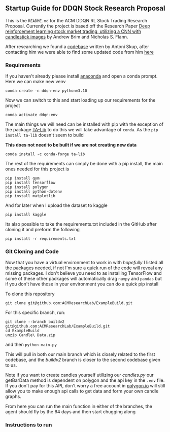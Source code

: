 
## Startup Guide for DDQN Stock Research Proposal

This is the `README.md` for the ACM DDQN RL Stock Trading Research Proposal. Currently the project is based off the Research Paper [Deep reinforcement learning stock market trading, utilizing a CNN with candlestick images](https://journals.plos.org/plosone/article?id=10.1371/journal.pone.0263181) by Andrew Brim and Nicholas S. Flann.

After researching we found a [codebase](https://github.com/AntoniSkup/Winegold-Technologies/tree/main) written by Antoni Skup, after contacting him we were able to find some updated code from him [here](https://github.com/AntoniSkup/Winegold-Technologies-v3)

### Requirements

If you haven't already please install [anaconda](https://www.anaconda.com/download) and open a conda prompt. Here we can make new venv 

```
conda create -n ddqn-env python=3.10
```

Now we can switch to this and start loading up our requirements for the project

```
conda activate ddqn-env
```

The main things we will need can be installed with pip with the exception of the package [TA-Lib](https://ta-lib.org) to do this we will take advantage of `conda`. As the `pip install ta-lib` doesn't seem to build

**This does not need to be built if we are not creating new data**

```
conda install -c conda-forge ta-lib
```

The rest of the requirements can simply be done with a pip install, the main ones needed for this project is 

```
pip install gym
pip install tensorflow
pip install polygon
pip install python-dotenv
pip install matplotlib
```

And for later when I upload the dataset to kaggle

```
pip install kaggle
```

Its also possible to take the requirements.txt included in the GitHub after cloning it and preform the following 

```
pip install -r requirements.txt
```

### Git Cloning and Code

Now that you have a virtual environment to work in with *hopefully* I listed all the packages needed, if not I'm sure a quick run of the code will reveal any missing packages. I don't believe you need to as installing TensorFlow and some of these other packages will automatically drag `numpy` and `pandas` but if you don't have those in your environment you can do a quick pip install

To clone this repository 

```
git clone git@github.com:ACMResearchLab/ExampleBuild.git
```

For this specific branch, run: 

```
git clone --branch buildv2 git@github.com:ACMResearchLab/ExampleBuild.git
cd ExampleBuild 
unzip Candle\ Data.zip
```

and then `python main.py`

This will pull in both our main branch which is closely related to the first codebase, and the *buildv2* branch is closer to the second codebase given to us.

Note if you want to create candles yourself utilizing our *candles.py* our getBarData method is dependent on polygon and the api key in the `.env` file. If you don't pay for this API, don't worry a free account in [polygon.io](https://polygon.io) will still allow you to make enough api calls to get data and form your own candle graphs. 

From here you can run the main function in either of the branches, the agent should fly by the 64 days and then start chugging along

### Instructions to run

